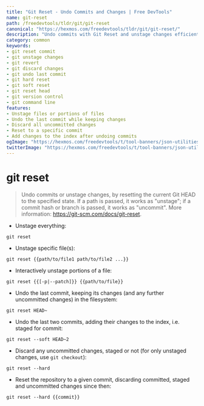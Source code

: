 ```yaml
---
title: "Git Reset - Undo Commits and Changes | Free DevTools"
name: git-reset
path: /freedevtools/tldr/git/git-reset
canonical: "https://hexmos.com/freedevtools/tldr/git/git-reset/"
description: "Undo commits with Git Reset and unstage changes efficiently. Revert to previous states, keeping or discarding changes. Free online tool, no registration required."
category: common
keywords:
- git reset commit
- git unstage changes
- git revert
- git discard changes
- git undo last commit
- git hard reset
- git soft reset
- git reset head
- git version control
- git command line
features:
- Unstage files or portions of files
- Undo the last commit while keeping changes
- Discard all uncommitted changes
- Reset to a specific commit
- Add changes to the index after undoing commits
ogImage: "https://hexmos.com/freedevtools/t/tool-banners/json-utilities-banner.png"
twitterImage: "https://hexmos.com/freedevtools/t/tool-banners/json-utilities-banner.png"
---
```


# git reset

> Undo commits or unstage changes, by resetting the current Git HEAD to the specified state.
> If a path is passed, it works as "unstage"; if a commit hash or branch is passed, it works as "uncommit".
> More information: <https://git-scm.com/docs/git-reset>.

- Unstage everything:

`git reset`

- Unstage specific file(s):

`git reset {{path/to/file1 path/to/file2 ...}}`

- Interactively unstage portions of a file:

`git reset {{[-p|--patch]}} {{path/to/file}}`

- Undo the last commit, keeping its changes (and any further uncommitted changes) in the filesystem:

`git reset HEAD~`

- Undo the last two commits, adding their changes to the index, i.e. staged for commit:

`git reset --soft HEAD~2`

- Discard any uncommitted changes, staged or not (for only unstaged changes, use `git checkout`):

`git reset --hard`

- Reset the repository to a given commit, discarding committed, staged and uncommitted changes since then:

`git reset --hard {{commit}}`
